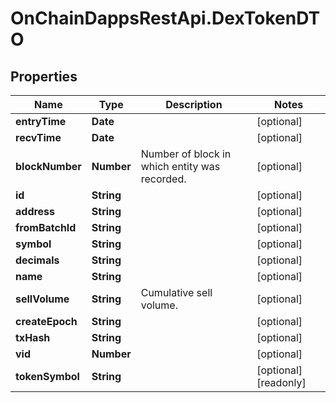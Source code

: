 # OnChainDappsRestApi.DexTokenDTO

## Properties

Name | Type | Description | Notes
------------ | ------------- | ------------- | -------------
**entryTime** | **Date** |  | [optional] 
**recvTime** | **Date** |  | [optional] 
**blockNumber** | **Number** | Number of block in which entity was recorded. | [optional] 
**id** | **String** |  | [optional] 
**address** | **String** |  | [optional] 
**fromBatchId** | **String** |  | [optional] 
**symbol** | **String** |  | [optional] 
**decimals** | **String** |  | [optional] 
**name** | **String** |  | [optional] 
**sellVolume** | **String** | Cumulative sell volume. | [optional] 
**createEpoch** | **String** |  | [optional] 
**txHash** | **String** |  | [optional] 
**vid** | **Number** |  | [optional] 
**tokenSymbol** | **String** |  | [optional] [readonly] 


